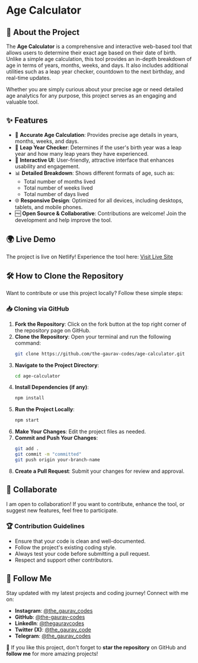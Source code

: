 # Age Calculator

## 🚀 About the Project
The **Age Calculator** is a comprehensive and interactive web-based tool that allows users to determine their exact age based on their date of birth. Unlike a simple age calculation, this tool provides an in-depth breakdown of age in terms of years, months, weeks, and days. It also includes additional utilities such as a leap year checker, countdown to the next birthday, and real-time updates.

Whether you are simply curious about your precise age or need detailed age analytics for any purpose, this project serves as an engaging and valuable tool.

## ✨ Features
- 📅 **Accurate Age Calculation**: Provides precise age details in years, months, weeks, and days.
- 🔄 **Leap Year Checker**: Determines if the user's birth year was a leap year and how many leap years they have experienced.
- 🎨 **Interactive UI**: User-friendly, attractive interface that enhances usability and engagement.
- 📊 **Detailed Breakdown**: Shows different formats of age, such as:
  - Total number of months lived
  - Total number of weeks lived
  - Total number of days lived
- 🌐 **Responsive Design**: Optimized for all devices, including desktops, tablets, and mobile phones.
- 🆓 **Open Source & Collaborative**: Contributions are welcome! Join the development and help improve the tool.

## 🌍 Live Demo
The project is live on Netlify! Experience the tool here: [Visit Live Site]([https://text-reveal-on-hove.netlify.app/](https://age-calculator-gaurav.netlify.app/))

## 🛠️ How to Clone the Repository
Want to contribute or use this project locally? Follow these simple steps:

### 📥 Cloning via GitHub
1. **Fork the Repository**: Click on the fork button at the top right corner of the repository page on GitHub.
2. **Clone the Repository**: Open your terminal and run the following command:
   ```sh
   git clone https://github.com/the-gaurav-codes/age-calculator.git
   ```
3. **Navigate to the Project Directory**:
   ```sh
   cd age-calculator
   ```
4. **Install Dependencies (if any)**:
   ```sh
   npm install
   ```
5. **Run the Project Locally**:
   ```sh
   npm start
   ```
6. **Make Your Changes**: Edit the project files as needed.
7. **Commit and Push Your Changes**:
   ```sh
   git add .
   git commit -m "committed"
   git push origin your-branch-name
   ```
8. **Create a Pull Request**: Submit your changes for review and approval.

## 🤝 Collaborate
I am open to collaboration! If you want to contribute, enhance the tool, or suggest new features, feel free to participate.

### 🏆 Contribution Guidelines
- Ensure that your code is clean and well-documented.
- Follow the project's existing coding style.
- Always test your code before submitting a pull request.
- Respect and support other contributors.

## 📲 Follow Me
Stay updated with my latest projects and coding journey! Connect with me on:
- **Instagram**: [@the_gaurav_codes](https://instagram.com/the_gaurav_codes)
- **GitHub**: [@the-gaurav-codes](https://github.com/the-gaurav-codes)
- **LinkedIn**: [@thegauravcodes](https://www.linkedin.com/in/thegauravcodes)
- **Twitter (X)**: [@the_gaurav_code](https://x.com/the_gaurav_code)
- **Telegram**: [@the_gaurav_codes](https://t.me/the_gaurav_codes)

💙 If you like this project, don't forget to **star the repository** on GitHub and **follow me** for more amazing projects!

 
